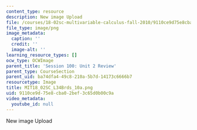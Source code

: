 ```yaml
---
content_type: resource
description: New image Upload
file: /courses/18-02sc-multivariable-calculus-fall-2010/9110ce9d75e8cba02bef3c65d0b00c9a_MIT18_02SC_L34Brds_10a.png
file_type: image/png
image_metadata:
  caption: ''
  credit: ''
  image-alt: ''
learning_resource_types: []
ocw_type: OCWImage
parent_title: 'Session 100: Unit 2 Review'
parent_type: CourseSection
parent_uid: ba74dfa4-49c8-210a-5b7d-14173c6666b7
resourcetype: Image
title: MIT18_02SC_L34Brds_10a.png
uid: 9110ce9d-75e8-cba0-2bef-3c65d0b00c9a
video_metadata:
  youtube_id: null
---
```

New image Upload

